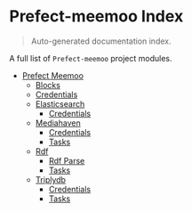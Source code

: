# Prefect-meemoo Index

> Auto-generated documentation index.

A full list of `Prefect-meemoo` project modules.

- [Prefect Meemoo](prefect_meemoo/index.md#prefect-meemoo)
    - [Blocks](prefect_meemoo/blocks.md#blocks)
    - [Credentials](prefect_meemoo/credentials.md#credentials)
    - [Elasticsearch](prefect_meemoo/elasticsearch/index.md#elasticsearch)
        - [Credentials](prefect_meemoo/elasticsearch/credentials.md#credentials)
    - [Mediahaven](prefect_meemoo/mediahaven/index.md#mediahaven)
        - [Credentials](prefect_meemoo/mediahaven/credentials.md#credentials)
        - [Tasks](prefect_meemoo/mediahaven/tasks.md#tasks)
    - [Rdf](prefect_meemoo/rdf/index.md#rdf)
        - [Rdf Parse](prefect_meemoo/rdf/rdf_parse.md#rdf-parse)
        - [Tasks](prefect_meemoo/rdf/tasks.md#tasks)
    - [Triplydb](prefect_meemoo/triplydb/index.md#triplydb)
        - [Credentials](prefect_meemoo/triplydb/credentials.md#credentials)
        - [Tasks](prefect_meemoo/triplydb/tasks.md#tasks)
